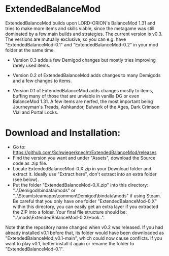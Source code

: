 # ExtendedBalanceMod

ExtendedBalanceMod builds upon LORD-ORION's BalanceMod 1.31 and tries to make more items and skills viable, since the metagame was still dominated by a few main builds and strategies. The current version is v0.3. The versions are mutually exclusive, so you can e.g. have "ExtendedBalanceMod-0.1" and "ExtendedBalanceMod-0.2" in your mod folder at the same time.

- Version 0.3 adds a few Demigod changes but mostly tries improving rarely used items.

- Version 0.2 of ExtendedBalanceMod adds changes to many Demigods and a few changes to items.

- Version 0.1 of ExtendedBalanceMod adds changes mostly to items, buffing many of those that are unviable in vanilla DG or even BalanceMod 1.31. A few items are nerfed, the most important being Journeyman's Treads, Ashkandor, Bulwark of the Ages, Dark Crimson Vial and Portal Locks.

# Download and Installation:

- Go to: https://github.com/Schwiegerknecht/ExtendedBalanceMod/releases
- Find the version you want and under "Assets", download the Source code as .zip file.
- Locate ExtendedBalanceMod-0.X.zip in your Download folder and extract it. Ideally use "Extract here", don't extract into an extra folder (see below).
- Put the folder "ExtendedBalanceMod-0.X.zip" into this directory: "..\Demigod\bindata\mods" or "..\Steam\steamapps\common\Demigod\bindata\mods" if using Steam. Be careful that you only have one folder "ExtendedBalanceMod-0.X" within this directory, you can easily get an extra layer if you extracted the ZIP into a folder. Your final file structure should be: "..\mods\ExtendedBalanceMod-0.X\Hook\..".

Note that the repository name changed when v0.2 was released. If you had already installed v0.1 before that, its folder would have been downloaded as "ExtendedBalanceMod_v0.1-main", which could now cause conflicts. If you want to play v0.1, better install it again or rename the folder to "ExtendedBalanceMod-0.1".